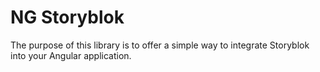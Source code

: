 # NG Storyblok

The purpose of this library is to offer a simple way to integrate Storyblok into your Angular application.
